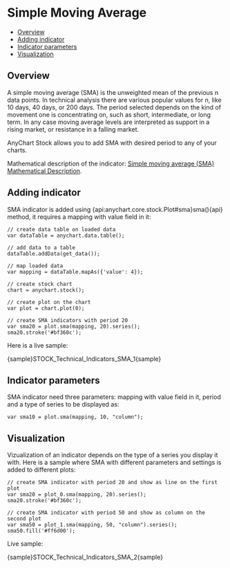 # Simple Moving Average

* [Overview](#overview)
* [Adding indicator](#adding_indicator)
* [Indicator parameters](#indicator_parameters)
* [Visualization](#visualization)

## Overview

A simple moving average (SMA) is the unweighted mean of the previous n data points. In technical analysis there are various popular values for n, like 10 days, 40 days, or 200 days. The period selected depends on the kind of movement one is concentrating on, such as short, intermediate, or long term. In any case moving average levels are interpreted as support in a rising market, or resistance in a falling market.

AnyChart Stock allows you to add SMA with desired period to any of your charts.

Mathematical description of the indicator: [Simple moving average (SMA) Mathematical Description](Mathematical_Description).

## Adding indicator

SMA indicator is added using {api:anychart.core.stock.Plot#sma}sma(){api} method, it requires a mapping with value field in it:

```
// create data table on loaded data
var dataTable = anychart.data.table();

// add data to a table
dataTable.addData(get_data());

// map loaded data
var mapping = dataTable.mapAs({'value': 4});

// create stock chart
chart = anychart.stock();

// create plot on the chart
var plot = chart.plot(0);

// create SMA indicators with period 20
var sma20 = plot.sma(mapping, 20).series();
sma20.stroke('#bf360c');
```

Here is a live sample:

{sample}STOCK\_Technical\_Indicators\_SMA\_1{sample}

## Indicator parameters

SMA indicator need three parameters: mapping with value field in it, period and a type of series to be displayed as:

```
var sma10 = plot.sma(mapping, 10, "column");
```

## Visualization

Vizualization of an indicator depends on the type of a series you display it with. Here is a sample where SMA with different parameters and settings is added to different plots:

```
// create SMA indicator with period 20 and show as line on the first plot
var sma20 = plot_0.sma(mapping, 20).series();
sma20.stroke('#bf360c');

// create SMA indicator with period 50 and show as column on the second plot
var sma50 = plot_1.sma(mapping, 50, "column").series();
sma50.fill('#ff6d00');
```

Live sample:

{sample}STOCK\_Technical\_Indicators\_SMA\_2{sample}